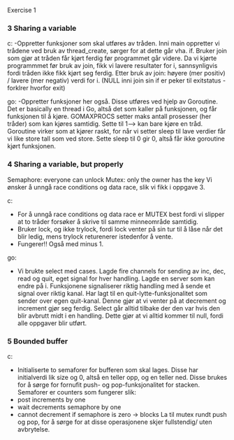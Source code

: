 Exercise 1
### 3 Sharing a variable
c:
-Oppretter funksjoner som skal utføres av tråden. Inni main oppretter vi trådene ved bruk av thread_create, sørger for at dette går vha. if. Bruker join som gjør at tråden får kjørt ferdig før programmet går videre. Da vi kjørte programmmet før bruk av join, fikk vi lavere resultater for i, sannsynligvis fordi tråden ikke fikk kjørt seg ferdig. Etter bruk av join: høyere (mer positiv) / lavere (mer negativ) verdi for i. (NULL inni join sin if er peker til exitstatus - forklrer hvorfor exit)

go:
-Oppretter funksjoner her også. Disse utføres ved hjelp av Goroutine. Det er basically en thread i Go, altså det som kaller på funksjonen, og får funksjonen til å kjøre. GOMAXPROCS setter maks antall prosesser (her tråder) som kan kjøres samtidig. Sette til 1--> kan bare kjøre en tråd. Goroutine virker som at kjører raskt, for når vi setter sleep til lave verdier får vi like store tall som ved store. Sette sleep til 0 gir 0, altså får ikke goroutine kjørt funksjonen. 

### 4 Sharing a variable, but properly
 Semaphore: everyone can unlock
 Mutex: only the owner has the key
 Vi ønsker å unngå race conditions og data race, slik vi fikk i oppgave 3.

c:
 - For å unngå race conditions og data race er MUTEX best fordi vi slipper at to tråder forsøker å skrive til samme minneområde samtidig.
 - Bruker lock, og ikke trylock, fordi lock venter på sin tur til å låse når det blir ledig, mens trylock returenerer istedenfor å vente.
 - Fungerer!!  Også med minus 1.
 
go:
- Vi brukte select med cases. Lagde fire channels for sending av inc, dec, read og quit, eget signal for hver handling. Lagde en server som kan endre på i. Funksjonene signaliserer riktig handling med å sende et signal over riktig kanal. Har lagt til en quit-lytte-funksjonalitet som sender over egen quit-kanal. Denne gjør at vi venter på at decrement og increment gjør seg ferdig. Select går alltid tilbake der den var hvis den blir avbrutt midt i en handling. Dette gjør at vi alltid kommer til null, fordi alle oppgaver blir utført. 

### 5 Bounded buffer
c:
- Initialiserte to semaforer for bufferen som skal lages. Disse har initialverdi lik size og 0, altså en teller opp, og en teller ned. Disse brukes for å sørge for fornufit push- og pop-funksjonalitet for stacken. Semaforer er counters som fungerer slik:
- post increments by one
- wait decrements semaphore by one
- cannot decrement if semaphore is zero -> blocks
La til mutex rundt push og pop, for å sørge for at disse operasjonene skjer fullstendig/ uten avbrytelse.

